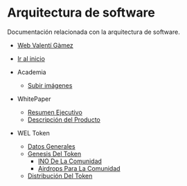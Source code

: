 # Arquitectura de software

Documentación relacionada con la arquitectura de software.

* [Web Valentí Gàmez](https://valentigamez.com)

* [Ir al inicio](/)

* Academia
    * [Subir imágenes](es/academia/subirImagenes.md)

* WhitePaper
    * [Resumen Ejecutivo](es/whitepaper/resumenEjecutivo.md)
    * [Descripción del Producto](es/whitepaper/descripcionDelProducto.md)

* WEL Token
    * [Datos Generales](es/wel_token/datosGenerales.md)
    * [Genesis Del Token](es/wel_token/genesisDelToken.md)
        * [INO De La Comunidad](es/wel_token/inoDeLaComunidad.md)
        * [Airdrops Para La Comunidad](es/wel_token/airdropsParaLaComunidad.md)
    * [Distribución Del Token](es/wel_token/distribucionDelToken.md)
